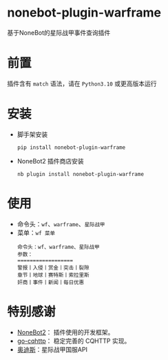 # nonebot-plugin-warframe

基于NoneBot的星际战甲事件查询插件

# 前置

插件含有 `match` 语法，请在 `Python3.10` 或更高版本运行

# 安装

- 脚手架安装

    ```shell
    pip install nonebot-plugin-warframe
    ```

- NoneBot2 插件商店安装

    ```shell
    nb plugin install nonebot-plugin-warframe
    ```

# 使用

- 命令头：`wf`、`warframe`、`星际战甲`
- 菜单：`wf 菜单`
  ```text
  命令头：wf、warframe、星际战甲
  参数：
  ==================
  警报丨入侵丨赏金丨突击丨裂隙
  章节丨地球丨赛特斯丨索拉里斯
  奸商丨事件丨新闻丨每日优惠
  ```

# 特别感谢

- [NoneBot2](https://github.com/nonebot/nonebot2)： 插件使用的开发框架。
- [go-cqhttp](https://github.com/Mrs4s/go-cqhttp)： 稳定完善的 CQHTTP 实现。
- [奥迪斯](https://ordis.null00.com/v1/)：星际战甲国服API
